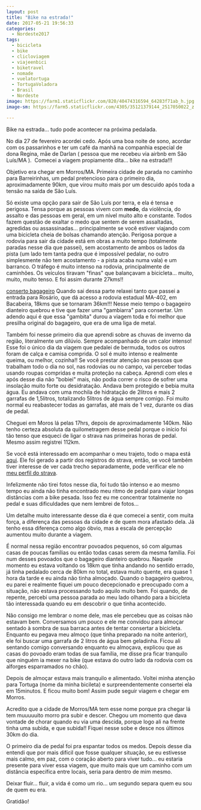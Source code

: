 ```yaml
---
layout: post
title: "Bike na estrada!"
date: 2017-05-21 19:56:33
categories:
  - Nordeste2017
tags:
  - bicicleta
  - bike
  - clicloviagem
  - viajeenbici
  - biketravel
  - nomade
  - vuelatortuga
  - TortugaVoladora
  - Brasil
  - Nordeste
image: https://farm1.staticflickr.com/820/40474316594_64283f71ab_h.jpg
image-sm: https://farm5.staticflickr.com/4305/35121379144_2517050022_z.jpg

---
```


Bike na estrada... tudo pode acontecer na próxima pedalada.

No dia 27 de fevereiro acordei cedo. Após uma boa noite de sono, acordar com os passarinhos e ter um café da manhã na companhia especial de dona Regina, mãe de Darlan ( pessoa que me recebeu via airbnb em São Luís/MA ).  Comecei a viagem propiamente dita... bike na estrada!!!

Objetivo era chegar em Morros/MA. Primeira cidade de parada no caminho para Barreirinhas, um pedal pretencioso para o primeiro dia, aproximadamente 90km, que virou muito mais por um descuido após toda a tensão na saída de São Luís.

Só existe uma opção para sair de São Luís por terra, e ela é tensa e perigosa. Tensa porque as pessoas vivem com <b>medo</b>, da violência, do assalto e das pessoas em geral, em um nível muito alto e constante. Todos fazem questão de exaltar o medo que sentem de serem assaltadas, agredidas ou assassinadas... principalmente se você estiver viajando com uma bicicleta cheia de bolsas chamando atenção. Perigosa porque a rodovia para sair da cidade está em obras a muito tempo (totalmente paradas nesse dia que passei), sem acostamento de ambos os lados da pista (um lado tem tanta pedra que é impossível pedalar, no outro simplesmente não tem acostamento - a pista acaba numa vala) e um barranco. O tráfego é muito intenso na rodovia, principalmente de caminhões. Os veículos tiravam "finas" que balançavam a bicicleta... muito, muito, muito tenso. E foi assim durante 27kms!!

[conserto bagageiro](https://farm5.staticflickr.com/4305/35121379144_ac5d7ef45b_k.jpg) Quando sai dessa parte relaxei tanto que passei a entrada para Rosário, que dá acesso a rodovia estadual MA-402, em Bacabeira, 18kms  que se tornaram 36km!!! Nesse meio tempo o bagageiro dianteiro quebrou e tive que fazer uma "gambiarra" para consertar. Um adendo aqui é que essa "gambita" durou a viagem toda e foi melhor que presilha original do bagageiro, que era de uma liga de metal.

Também foi nesse primeiro dia que aprendi sobre as chuvas de inverno da região, literalmente um dilúvio. Sempre acompanhado de um calor intenso! Esse foi o único dia da viagem que pedalei de bermuda, todos os outros foram de calça e camisa comprida. O sol é muito intenso e realmente queima, ou melhor, cozinha!! Se você prestar atenção nas pessoas que trabalham todo o dia no sol, nas rodovias ou no campo, vai perceber todas usando roupas compridas e muita proteção na cabeça. Aprendi com eles e após desse dia não "bobiei" mais, não podia correr o risco de sofrer uma insolação muito forte ou desidratação. Andava bem protegido e bebia muita água. Eu andava com uma mochila de hidratação de 2litros e mais 2 garrafas de 1,5litros, totalizando 5litros de água sempre comigo. Foi muito normal eu reabastecer todas as garrafas, até mais de 1 vez, durante os dias de pedal.

Cheguei em Moros lá pelas 17hrs, depois de aproximadamente 140km. Não tenho certeza absoluta da quilometragem desse pedal porque o início foi tão tenso que esqueci de ligar o strava nas primeiras horas de pedal. Mesmo assim registrei 112km.

Se você está interessado em acompanhar o meu trajeto, todo o mapa está [aqui](https://www.google.com/maps/d/viewer?mid=1C4BxbsuyaMJ6w0KrrdSJvV_Xsvs&ll=-5.402731198365297%2C-39.586930499999994&z=7). Ele foi gerado a partir dos registros do strava, então, se você também tiver interesse de ver cada trecho separadamente, pode verificar ele no [meu perfil do strava](https://www.strava.com/athletes/3781796).

Infelizmente não tirei fotos nesse dia, foi tudo tão intenso e ao mesmo tempo eu ainda não tinha encontrado meu ritmo de pedal para viajar longas distâncias com a bike pesada. Isso fez eu me concentrar totalmente no pedal e suas dificuldades que nem lembrei de fotos...

Um detalhe muito interessante desse dia é que comecei a sentir, com muita força, a diferença das pessoas da cidade e de quem mora afastado dela. Já tenho essa diferença como algo óbvio, mas a escala de percepção aumentou muito durante a viagem.

É normal nessa região encontrar povoados pequenos, só com algumas casas de poucas famílias ou então todas casas serem da mesma família. Foi num desses povoados que o bagageiro dianteiro quebrou. Naquele momento eu estava voltando os 18km que tinha andando no sentido errado, já tinha pedalado cerca de 80km no total, estava muito quente, era quase 1 hora da tarde e eu ainda não tinha almoçado. Quando o bagageiro quebrou, eu parei e realmente fiquei um pouco decepcionado e preocupado com a situação, não estava processando tudo aquilo muito bem. Foi quando, de repente, percebi uma pessoa parada ao meu lado olhando para a bicicleta tão interessada quando eu em descobrir o que tinha acontecido.

Não consigo me lembrar o nome dele, mas ele percebeu que as coisas não estavam bem. Conversamos um pouco e ele me convidou para almoçar sentado à sombra de sua barraca antes de tentar consertar a bicicleta. Enquanto eu pegava meu almoço (que tinha preparado na noite anterior), ele foi buscar uma garrafa de 2 litros de água bem geladinha. Ficou ali sentando comigo conversando enquanto eu almoçava, explicou que as casas do povoado eram todas de sua família, me disse pra ficar tranquilo que ninguém ia mexer na bike (que estava do outro lado da rodovia com os alforges esparramados no chão).

Depois de almoçar estava mais tranquilo e alimentado. Voltei minha atenção para Tortuga (nome da minha bicileta) e surpreendentemente consertei ela em 15minutos. E ficou muito bom! Assim pude seguir viagem e chegar em Morros.

Acredito que a cidade de Morros/MA tem esse nome porque pra chegar lá tem muuuuuito morro pra subir e descer. Chegou um momento que dava vontade de chorar quando eu via uma descida, porque logo ali na frente tinha uma subida, e que subida!! Fiquei nesse sobe e desce nos últimos 30km do dia.

O primeiro dia de pedal foi pra espantar todos os medos. Depois desse dia entendi que por mais difícil que fosse qualquer situação, se eu estivesse mais calmo, em paz, com o coração aberto para viver tudo... eu estaria presente para viver essa viagem, que muito mais que um caminho com um distância específica entre locais, seria para dentro de mim mesmo.

Deixar fluir... fluir, a vida é como um rio... um segundo separa quem eu sou de quem eu era.

Gratidão!

